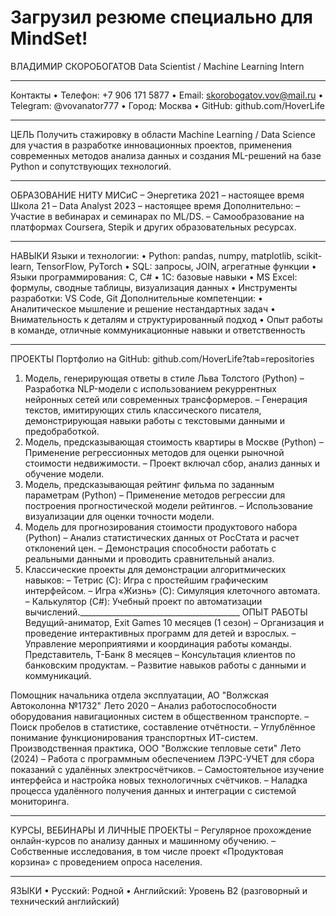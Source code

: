# Загрузил резюме специально для MindSet!

ВЛАДИМИР СКОРОБОГАТОВ Data Scientist / Machine Learning Intern
________________________________________
Контакты
• Телефон: +7 906 171 5877
• Email: skorobogatov.vov@mail.ru
• Telegram: @vovanator777
• Город: Москва
• GitHub: github.com/HoverLife
________________________________________
ЦЕЛЬ
Получить стажировку в области Machine Learning / Data Science для участия в разработке инновационных проектов, применения современных методов анализа данных и создания ML-решений на базе Python и сопутствующих технологий.
________________________________________
ОБРАЗОВАНИЕ
НИТУ МИСиС – Энергетика
2021 – настоящее время
Школа 21 – Data Analyst
2023 – настоящее время
Дополнительно:
– Участие в вебинарах и семинарах по ML/DS.
– Самообразование на платформах Coursera, Stepik и других образовательных ресурсах.
________________________________________
НАВЫКИ
Языки и технологии:
• Python: pandas, numpy, matplotlib, scikit-learn, TensorFlow, PyTorch
• SQL: запросы, JOIN, агрегатные функции
• Языки программирования: C, C#
• 1С: базовые навыки
• MS Excel: формулы, сводные таблицы, визуализация данных
• Инструменты разработки: VS Code, Git
Дополнительные компетенции:
• Аналитическое мышление и решение нестандартных задач
• Внимательность к деталям и структурированный подход
• Опыт работы в команде, отличные коммуникационные навыки и ответственность
________________________________________
ПРОЕКТЫ
Портфолио на GitHub: github.com/HoverLife?tab=repositories
1.	Модель, генерирующая ответы в стиле Льва Толстого (Python)
– Разработка NLP-модели с использованием рекуррентных нейронных сетей или современных трансформеров.
– Генерация текстов, имитирующих стиль классического писателя, демонстрирующая навыки работы с текстовыми данными и предобработкой.
2.	Модель, предсказывающая стоимость квартиры в Москве (Python)
– Применение регрессионных методов для оценки рыночной стоимости недвижимости.
– Проект включал сбор, анализ данных и обучение модели.
3.	Модель, предсказывающая рейтинг фильма по заданным параметрам (Python)
– Применение методов регрессии для построения прогностической модели рейтингов.
– Использование визуализации для оценки точности модели.
4.	Модель для прогнозирования стоимости продуктового набора (Python)
– Анализ статистических данных от РосСтата и расчет отклонений цен.
– Демонстрация способности работать с реальными данными и проводить сравнительный анализ.
5.	Классические проекты для демонстрации алгоритмических навыков:
– Тетрис (C): Игра с простейшим графическим интерфейсом.
– Игра «Жизнь» (C): Симуляция клеточного автомата.
– Калькулятор (C#): Учебный проект по автоматизации вычислений.________________________________________
ОПЫТ РАБОТЫ
Ведущий-аниматор, Exit Games
10 месяцев (1 сезон)
– Организация и проведение интерактивных программ для детей и взрослых.
– Управление мероприятиями и координация работы команды.
Представитель, Т-Банк
8 месяцев
– Консультация клиентов по банковским продуктам.
– Развитие навыков работы с данными и коммуникаций.


Помощник начальника отдела эксплуатации, АО "Волжская Автоколонна №1732"
Лето 2020
– Анализ работоспособности оборудования навигационных систем в общественном транспорте.
– Поиск пробелов в статистике, составление отчётности.
– Углублённое понимание функционирования транспортных ИТ-систем.
Производственная практика, ООО "Волжские тепловые сети"
Лето (2024)
– Работа с программным обеспечением ЛЭРС-УЧЕТ для сбора показаний с удалённых электросчётчиков.
– Самостоятельное изучение интерфейса и настройка новых технологичных счётчиков.
– Наладка процесса удалённого получения данных и интеграции с системой мониторинга.

________________________________________
КУРСЫ, ВЕБИНАРЫ И ЛИЧНЫЕ ПРОЕКТЫ
– Регулярное прохождение онлайн-курсов по анализу данных и машинному обучению.
– Собственные исследования, в том числе проект «Продуктовая корзина» с проведением опроса населения.
________________________________________
ЯЗЫКИ
• Русский: Родной
• Английский: Уровень B2 (разговорный и технический английский)

